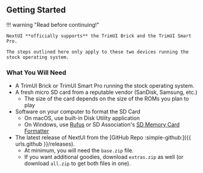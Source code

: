 ## Getting Started

!!! warning "Read before continuing!"

    NextUI **officially supports** the TrimUI Brick and the TrimUI Smart Pro.

    The steps outlined here only apply to these two devices running the stock operating system.



### What You Will Need

- A TrimUI Brick or TrimUI Smart Pro running the stock operating system.
- A fresh micro SD card from a reputable vendor (SanDisk, Samsung, etc.)
    - The size of the card depends on the size of the ROMs you plan to play
- Software on your computer to format the SD Card
    - On macOS, use built-in Disk Utility application
    - On Windows, use [Rufus](https://rufus.ie/en/) or SD
      Association's [SD Memory Card Formatter](https://www.sdcard.org/downloads/formatter/sd-memory-card-formatter-for-windows-download/)
- The latest release of NextUI from the [GitHub Repo :simple-github:]({{ urls.github }}/releases).
    - At minimum, you will need the `base.zip` file.
    - If you want additional goodies, download `extras.zip` as well (or download `all.zip` to get both files in one).
